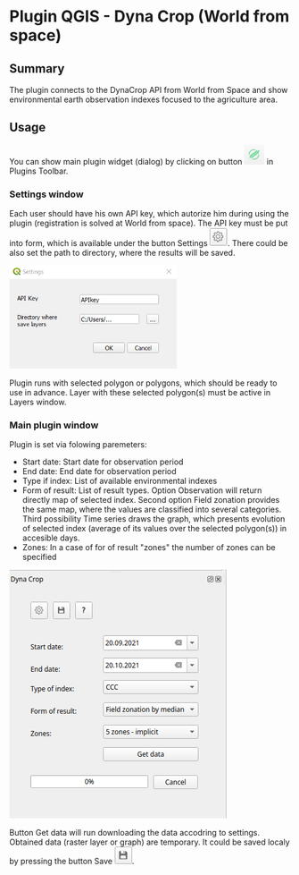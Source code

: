 # Plugin QGIS - Dyna Crop (World from space)

## Summary
The plugin connects to the DynaCrop API from World from Space and show environmental earth observation indexes focused to the agriculture area.

## Usage
You can show main plugin widget (dialog) by clicking on button ![icon.png](img/icon.png) in Plugins Toolbar.

### Settings window
Each user should have his own API key, which autorize him during using the plugin (registration is solved at World from space).
The API key must be put into form, which is available under the button Settings ![img.png](img/img.png). There could be also set the path to directory, where the results will be saved.

![settings_window.png](img/settings_window.png)

Plugin runs with selected polygon or polygons, which should be ready to use in advance. Layer with these selected polygon(s) must be active in Layers window.

### Main plugin window

Plugin is set via folowing paremeters:
* Start date: Start date for observation period
* End date: End date for observation period
* Type if index: List of available environmental indexes
* Form of result: List of result types. Option Observation will return directly map of selected index. Second option Field zonation provides the same map, where the values are classified into several categories. Third possibility Time series draws the graph, which presents evolution of selected index (average of its values over the selected polygon(s)) in accesible days.
* Zones: In a case of for of result "zones" the number of zones can be specified

![main_plugin_window.png](img/main_plugin_window.png)

Button Get data will run downloading the data accodring to settings. Obtained data (raster layer or graph) are temporary. It could be saved localy by pressing the button Save ![img_2.png](img/save_button.png).
